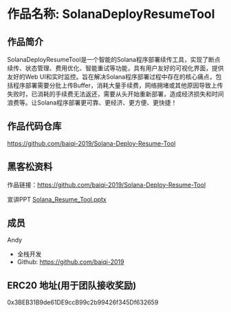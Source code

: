 # 作品名称: SolanaDeployResumeTool

## 作品简介

SolanaDeployResumeTool是一个智能的Solana程序部署续传工具，实现了断点续传、状态管理、费用优化、智能重试等功能，具有用户友好的可视化界面，提供友好的Web UI和实时监控。旨在解决Solana程序部署过程中存在的核心痛点，包括程序部署需要分批上传Buffer，消耗大量手续费，网络拥堵或其他原因导致上传失败时，已消耗的手续费无法返还，需要从头开始重新部署，造成经济损失和时间浪费等。让Solana程序部署更可靠、更经济、更方便、更快捷！


## 作品代码仓库
https://github.com/baiqi-2019/Solana-Deploy-Resume-Tool

## 黑客松资料
作品链接：https://github.com/baiqi-2019/Solana-Deploy-Resume-Tool
 
宣讲PPT [Solana_Resume_Tool.pptx](./Solana_Resume_Tool.pptx)


## 成员

Andy
- 全栈开发
- Github: https://github.com/baiqi-2019 

## ERC20 地址(用于团队接收奖励)
0x3BEB31B9de61DE9ccB99c2b99426f345Df632659